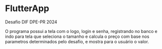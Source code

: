 # FlutterApp
Desafio DIF DPE-PR 2024

O programa possui a tela com o logo, login e senha, registrando no banco e indo para  tela que seleciona o tamanho e calcula o preço com base nos parametros determinados pelo desafio, e mostra para o usuário o valor.
